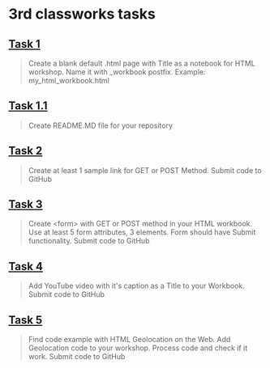 # 3rd classworks tasks

## [Task 1](https://github.com/OrakomoRi/_html_workshop/commit/7bf23463944d258d1feccc49b07642010be3b68b)
> Create a blank default .html page with Title as a notebook for HTML workshop. Name it with _workbook postfix. Example: my_html_workbook.html

## [Task 1.1](https://github.com/OrakomoRi/_html_workshop/blob/main/README.md)
> Create README.MD file for your repository

## [Task 2](https://github.com/OrakomoRi/_html_workshop/commit/9f73113b03b029a8155d545ab895ad621a54ac9d)
> Create at least 1 sample link for GET or POST Method. Submit code to GitHub

## [Task 3](https://github.com/OrakomoRi/_html_workshop/commit/9f73113b03b029a8155d545ab895ad621a54ac9d)
> Create \<form> with GET or POST method in your HTML workbook. Use at least 5 form attributes, 3 elements. Form should have Submit functionality. Submit code to GitHub

## [Task 4](https://github.com/OrakomoRi/_html_workshop/commit/07510ac71a95a42bf102452ed0f4c76fa8bb57a5)
> Add YouTube video with it's caption as a Title to your Workbook. Submit code to GitHub

## [Task 5](https://github.com/OrakomoRi/_html_workshop/commit/7600251ddae28802643add2c7f66dd0d90425d32)
> Find code example with HTML Geolocation on the Web. Add Geolocation code to your workshop. Process code and check if it work. Submit code to GitHub


